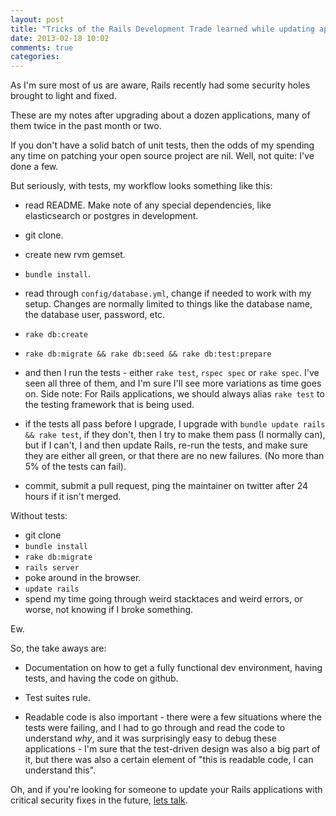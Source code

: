 ```yaml
---
layout: post
title: "Tricks of the Rails Development Trade learned while updating applications"
date: 2013-02-18 10:02
comments: true
categories: 
---
```



As I'm sure most of us are aware, Rails recently had some security holes brought to light and fixed.

These are my notes after upgrading about a dozen applications, many of them twice in the past month or two.

If you don't have a solid batch of unit tests, then the odds of my spending any time on patching your open source project are nil. Well, not quite: I've done a few.

But seriously, with tests, my workflow looks something like this:

  - read README. Make note of any special dependencies, like elasticsearch or postgres in development.

  - git clone.

  - create new rvm gemset.

  - `bundle install`.

  - read through `config/database.yml`, change if needed to work with my setup. Changes are normally limited to things like the database name, the database user, password, etc. 

  - `rake db:create`
  - `rake db:migrate && rake db:seed && rake db:test:prepare`

  - and then I run the tests - either `rake test`, `rspec spec` or `rake spec`. I've seen all three of them, and I'm sure I'll see more variations as time goes on. Side note: For Rails applications, we should always alias `rake test` to the testing framework that is being used.

  - if the tests all pass before I upgrade, I upgrade with `bundle update rails && rake test`, if they don't, then I try to make them pass (I normally can), but if I can't, I and then update Rails, re-run the tests, and make sure they are either all green, or that there are no new failures. (No more than 5% of the tests can fail).
  
  - commit, submit a pull request, ping the maintainer on twitter after 24 hours 
  if it isn't merged.

Without tests:

- git clone
- `bundle install`
- `rake db:migrate`
- `rails server`
- poke around in the browser.
- `update rails`
- spend my time going through weird stacktaces and weird errors, or worse, not knowing if I broke something. 

Ew.


So, the take aways are:

- Documentation on how to get a fully functional dev environment, having tests, and having the code on github. 

- Test suites rule.

- Readable code is also important - there were a few situations where the tests were failing, and I had to go through and read the code to understand *why*, and it was surprisingly easy to debug these applications - I'm sure that the test-driven design was also a big part of it, but there was also a certain element of "this is readable code, I can understand this". 

Oh, and if you're looking for someone to update your Rails applications with critical security fixes in the future, [lets talk](http://jamesrgifford.com/contact). 
